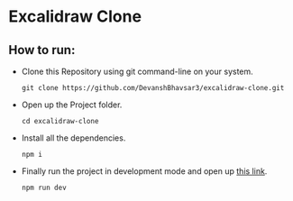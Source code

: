 # Excalidraw Clone

## How to run: 
- Clone this Repository using git command-line on your system.

      git clone https://github.com/DevanshBhavsar3/excalidraw-clone.git
  
- Open up the Project folder.
  
      cd excalidraw-clone

- Install all the dependencies.
  
      npm i

- Finally run the project in development mode and open up [this link](http:/localhost:5173).

      npm run dev

